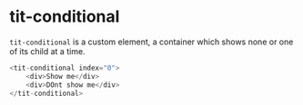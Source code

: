 # tit-conditional

`tit-conditional` is a custom element, a container which shows none or one of its child at a time.

```js
<tit-conditional index="0">
    <div>Show me</div>
    <div>DOnt show me</div>
</tit-conditional>
```
